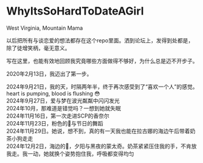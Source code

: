 # WhyItsSoHardToDateAGirl

West Virginia, Mountain Mama

以后把所有与谈恋爱的想法都存在这个repo里面。洒到论坛上，发得到处都是，除了徒增笑柄，毫无意义。

写在这里，也能有效地回顾我究竟哪些方面做得不够好，为什么总是迈不开步子。

2020年2月13日，我迈出了第一步。

2024年9月21日，我的天，时隔两年半，终于再次感受到了“喜欢一个人”的感觉。heart is pumping, blood is flushing 😳  
2024年9月27日，爱与梦在波光粼粼中闪闪发光  
2024年10月，那难道是错觉吗？一想到她就失眠  
2024年11月16日，第一次走进SCP的香奈尔  
2024年11月23日，粉色的🎈与节日的舞蹈  
2024年11月29日。她说，想不到，真的有一天我也能在拉古娜的海边午后带着奶茶小狗走走  
2024年12月2日，海边的🎄，夕阳与黑夜的蒙太奇。奶茶紧紧压住我的手，不肯放我走。我一动，她就换个姿势抱住我，呼吸都变得均匀  

